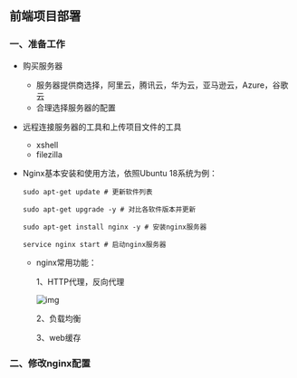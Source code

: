 ## 前端项目部署

### 一、准备工作

* 购买服务器

  * 服务器提供商选择，阿里云，腾讯云，华为云，亚马逊云，Azure，谷歌云
  * 合理选择服务器的配置

* 远程连接服务器的工具和上传项目文件的工具

  * xshell
  * filezilla

* Nginx基本安装和使用方法，依照Ubuntu 18系统为例：

  ```shell
  sudo apt-get update # 更新软件列表
  
  sudo apt-get upgrade -y # 对比各软件版本并更新
  
  sudo apt-get install nginx -y # 安装nginx服务器
  
  service nginx start # 启动nginx服务器
  ```

  * nginx常用功能：

    1、HTTP代理，反向代理

    ![img](https://www.runoob.com/wp-content/uploads/2018/08/1535725078-5993-20160202133724350-1807373891.jpg)

    2、负载均衡

    3、web缓存

    

### 二、修改nginx配置

​		



